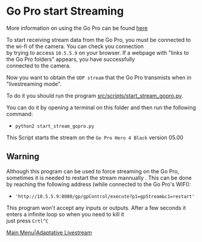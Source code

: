 # Go Pro start Streaming

More information on using the Go Pro can be found [here](https://github.com/KonradIT/goprowifihack/)

To start receiving stream data from the Go Pro,  you must be connected to the wi-fi of the camera. You can check you connection   
by trying to access `10.5.5.9` on your browser. If a webpage with "links to the Go Pro folders" appears, you have successfully   
connected to the camera.

Now you want to obtain the `UDP stream` that the Go Pro transmists when in "livestreaming mode".

To do it you should run the program [src/scripts/start\_stream\_gopro.py](../../src/scripts/start_stream_gopro.py).

You can do it by opening a terminal on this folder and then run the following command:

* `python2 start_stream_gopro.py`

This Script starts the stream on the `Go Pro Hero 4 Black` version 05.00

## Warning

Although this program can be used to force streaming on the Go Pro, sometimes it is needed to restart the stream mannually . This can be done by reaching the following address \(while connected to the Go Pro's WIFI\):

* `'http://10.5.5.9:8080/gp/gpControl/execute?p1=gpStream&c1=restart'`

This program won't accept any inputs or outputs. After a few seconds it enters a infinite loop so when you need to kill it   
just press `Crtl^C`

[Main Menu](../README.md)\|[Adaptative Livestream](./Livestream.md)


